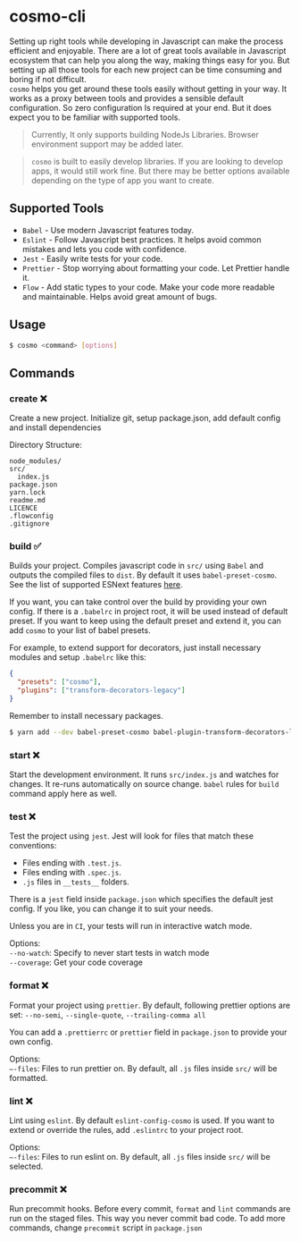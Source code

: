 # cosmo-cli

Setting up right tools while developing in Javascript can make the process
efficient and enjoyable. There are a lot of great tools available in Javascript
ecosystem that can help you along the way, making things easy for you.
But setting up all those tools for each new project can be time consuming and
boring if not difficult.
<br>
`cosmo` helps you get around these tools easily without getting in your way.
It works as a proxy between tools and provides a sensible default configuration.
So zero configuration Is required at your end. But it does expect you to be
familiar with supported tools.

> Currently, It only supports building NodeJs Libraries. Browser environment
> support may be added later.

> `cosmo` is built to easily develop libraries. If you are looking to develop
> apps, it would still work fine. But there may be better options available
> depending on the type of app you want to create.

## Supported Tools

* `Babel` - Use modern Javascript features today.
* `Eslint` - Follow Javascript best practices. It helps avoid common mistakes
  and lets you code with confidence.
* `Jest` - Easily write tests for your code.
* `Prettier` - Stop worrying about formatting your code. Let Prettier handle it.
* `Flow` - Add static types to your code. Make your code more readable and
  maintainable. Helps avoid great amount of bugs.

## Usage

```bash
$ cosmo <command> [options]
```

## Commands

### create ❌

Create a new project. Initialize git, setup package.json, add default config
and install dependencies

Directory Structure:

```
node_modules/
src/
  index.js
package.json
yarn.lock
readme.md
LICENCE
.flowconfig
.gitignore
```

### build ✅

Builds your project. Compiles javascript code in `src/` using `Babel`
and outputs the compiled files to `dist`. By default it uses
`babel-preset-cosmo`. See the list of supported ESNext features [here](https://github.com/doshisid/babel-preset-cosmo#esnext-supported-features).

If you want, you can take control over the build by providing your own config.
If there is a `.babelrc` in project root, it will be used instead of default
preset. If you want to keep using the default preset and extend it, you can add
`cosmo` to your list of babel presets.

For example, to extend support for decorators, just install necessary modules
and setup `.babelrc` like this:

```json
{
  "presets": ["cosmo"],
  "plugins": ["transform-decorators-legacy"]
}
```

Remember to install necessary packages.

```bash
$ yarn add --dev babel-preset-cosmo babel-plugin-transform-decorators-legacy @babel/core
```

### start ❌

Start the development environment. It runs `src/index.js` and watches for
changes. It re-runs automatically on source change. `babel` rules for `build`
command apply here as well.

### test ❌

Test the project using `jest`. Jest will look for files that match these
conventions:

* Files ending with `.test.js`.
* Files ending with `.spec.js`.
* `.js` files in `__tests__` folders.

There is a `jest` field inside `package.json` which specifies the default jest
config. If you like, you can change it to suit your needs.

Unless you are in `CI`, your tests will run in interactive watch mode.

Options: <br>
`--no-watch`: Specify to never start tests in watch mode<br>
`--coverage`: Get your code coverage

### format ❌

Format your project using `prettier`. By default, following prettier options
are set:
`--no-semi`, `--single-quote`, `--trailing-comma all`

You can add a `.prettierrc` or `prettier` field in `package.json` to provide
your own config.

Options:<br>
`—-files`: Files to run prettier on. By default, all `.js` files inside `src/`
will be formatted.<br>

### lint ❌

Lint using `eslint`. By default `eslint-config-cosmo` is used. If you want to
extend or override the rules, add `.eslintrc` to your project root.

Options:<br>
`—-files`: Files to run eslint on. By default, all `.js` files inside `src/`
will be selected.<br>

### precommit ❌

Run precommit hooks. Before every commit, `format` and `lint` commands are run
on the staged files. This way you never commit bad code. To add more commands,
change `precommit` script in `package.json`
